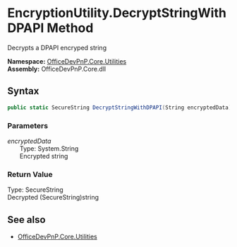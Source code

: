 # EncryptionUtility.DecryptStringWithDPAPI Method  
Decrypts a DPAPI encryped string  

**Namespace:** [OfficeDevPnP.Core.Utilities](OfficeDevPnP.Core.Utilities.md)  
**Assembly:** OfficeDevPnP.Core.dll  
## Syntax
```C#
public static SecureString DecryptStringWithDPAPI(String encryptedData)
```
### Parameters
*encryptedData*  
&emsp;&emsp;Type: System.String  
&emsp;&emsp;Encrypted string  

### Return Value
Type: SecureString  
Decrypted (SecureString)string

## See also
- [OfficeDevPnP.Core.Utilities](OfficeDevPnP.Core.Utilities.md)
